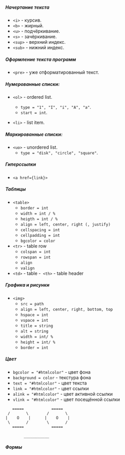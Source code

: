 ##### Начертание текста
- `<i>` - курсив.
- `<b>` - жирный.
- `<u>` - подчёркивание.
- `<s>` - зачёркивание.
- `<sup>` - верхний индекс.
- `<sub>` - нижний индекс.

##### Оформление текста программ
- `<pre>` - уже отформатированный текст.

##### Нумерованные списки:
- `<ol>` - ordered list.
	- `type = "1", "I", "i", "A", "a"`.
	- `start = int`.

- `<li>` - list item.

##### Маркированные списки:
- `<uo>` - unordered list.
	- `type = "disk", "circle", "square"`.

##### Гиперссылки
- `<a href={link}>`

##### Таблицы
- `<table>`
	- `border = int`
	- `width = int / %`
	- `heigth = int / %`
	- `align = left, center, right (, justify)`
	- `cellspacing = int`
	- `cellpadding = int`
	- `bgcolor = color`
- `<tr>` - table row
	- `colspan = int`
	- `rowspan = int`
	- `align`
	- `valign`
- `<td>` - table
-` <th>` - table header

##### Графика и рисунки
- `<img>`
	- `src = path`
	- `align = left, center, right, bottom, top`
	- `hspace = int`
	- `vspace = int`
	- `title = string`
	- `alt = string`
	- `width = int/ %`
	- `height = int/ %`
	- `border = int`

##### Цвет
- `bgcolor = "#htmlcolor"` - цвет фона
- `background = color` - текстура фона
- `text = "#htmlcolor"` - цвет текста
- `link = "#htmlcolor"` - цвет ссылки
- `alink = "#htmlcolor"` - цвет активной ссылки
- `vlink = "#htmlcolor"` - цвет посещённой ссылки

```
   =====            =====
 /       \        /       \
|    O    |      |    O    |
 \       /        \       /
   =====            =====

        ___________
```
##### Формы
